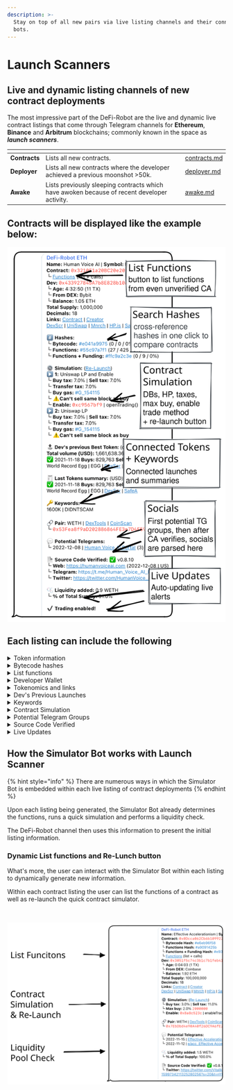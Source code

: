 ```yaml
---
description: >-
  Stay on top of all new pairs via live listing channels and their connected
  bots.
---
```


# Launch Scanners

## Live and dynamic listing channels of new contract deployments

The most impressive part of the DeFi-Robot are the live and dynamic live contract listings that come through Telegram channels for **Ethereum**, **Binance** and **Arbitrum** blockchains; commonly known in the space as _**launch scanners**_.

<table data-view="cards"><thead><tr><th></th><th></th><th></th><th data-hidden data-card-target data-type="content-ref"></th></tr></thead><tbody><tr><td><strong>Contracts</strong></td><td>Lists all new contracts.</td><td></td><td><a href="contracts.md">contracts.md</a></td></tr><tr><td><strong>Deployer</strong></td><td>Lists all new contracts where the developer achieved a previous moonshot >50k.</td><td></td><td><a href="deployer.md">deployer.md</a></td></tr><tr><td><strong>Awake</strong></td><td>Lists previously sleeping contracts which have awoken because of recent developer activity.</td><td></td><td><a href="awake.md">awake.md</a></td></tr></tbody></table>

## Contracts will be displayed like the example below:&#x20;

<img src="../../.gitbook/assets/file.drawing (1).svg" alt="" class="gitbook-drawing">

## Each listing can include the following

<details>

<summary>Token information</summary>

First section of each listing always contains the token name, contract address and the corresponding trading ticker.

</details>

<details>

<summary>Bytecode hashes </summary>

Included are three hashes all clickable so you can quickly cross-reference previous launches for matching hashes.&#x20;

This is useful to see which past projects with matching hashes were scams and which ones were not.

**1. Bytecode Hash**

Where the bytecode of the contract is hashed.

#### 2. Functions Hash

Where the contract functions list and callable functions are hashed.

#### 3. Functions + Funding Hash

Where the contract functions and the funding source of developer's wallet (Binance, Coinbase, ...) are hashed together.&#x20;

Usually a dev use same DEX so could be useful to find all other contracts, with same hash, from same DEX.

</details>

<details>

<summary>List functions</summary>

Click **`functions`** and then **`/start`** on the next page to list all available functions. This works even with unverified contracts on the blockchain.

</details>

<details>

<summary>Developer Wallet</summary>

See the developer wallet and where it's funding came from as well as age of wallet.

</details>

<details>

<summary>Tokenomics and links</summary>

Here available is the total supply, decimals, and all necessary links about the contract.

</details>

<details>

<summary> Dev's Previous Launches</summary>

Split into two sections:

#### Dev's previous Best Token

* Total volume (swaps)
* Name | Ticker
* Launch date
* Links

#### Last Tokens summary

Lists and summary of last tokens

* Buys | Sells
* Links

</details>

<details>

<summary>Keywords</summary>

Quickly get an idea of what to expect with keywords such as:

* DIDN'T SCAM
* 400K
* RUGGED&#x20;

</details>

<details>

<summary>Contract Simulation</summary>

The results of the initial contract simulation are returned here where you can find information on:

* Buy and sell taxes
* Transfer tax
* Deadblocks
* Honeypot status
* Enable trading method

</details>

<details>

<summary>Potential Telegram Groups</summary>

This sections provides a list of Telegram groups which could correspond to the token launch.

</details>

<details>

<summary>Source Code Verified</summary>

This sections automatically parses any social media links or websites found within the contract when it becomes publicly verified by the deveoper.

⚠️ \[Hidden Mint] at \_mint"

It can also include a Hiddent Mint warning; If you see this it's recommended to check the contract. Most of the time it's used to create the initial supply (which is not the official way to do it ...), but could also be used by another function to actually mint after launch.

Most of the time it's used to create a rug pull, even if liquidity is locked.



</details>

<details>

<summary>Live Updates</summary>

Live updates occur for the token listing for up to 12 hours or up until it rugs. Notifications are useful  to see:

* Liquidity added
* How many pre-approvals&#x20;
* When token is live for trading
* How many swaps occurred
* If or when it rugs

</details>

## How the Simulator Bot works with Launch Scanner

{% hint style="info" %}
There are numerous ways in which the Simulator Bot is embedded within each live listing of contract deployments
{% endhint %}

Upon each listing being generated, the Simulator Bot already determines the functions, runs a quick simulation and performs a liquidity check.&#x20;

The DeFi-Robot channel then uses this information to present the initial listing information.

### Dynamic List functions and Re-Lunch button

What's more, the user can interact with the Simulator Bot within each listing to dynamically generate new information.

Within each contract listing the user can list the functions of a contract as well as re-launch the quick contract simulator.

<figure><img src="../../.gitbook/assets/list-functions-and-re-launch-simulation.gif" alt=""><figcaption></figcaption></figure>

<img src="../../.gitbook/assets/file.drawing (14).svg" alt="" class="gitbook-drawing">
